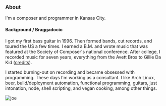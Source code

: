 ### About

I'm a composer and programmer in Kansas City.

#### Background / Braggadocio

I got my first bass guitar in 1996. Then formed bands, cut records, and toured
the US a few times. I earned a B.M. and wrote music that was featured at the
Society of Composer's national conference. After college, I recorded music for
seven years, everything from the Avett Bros to Gillie Da Kid ([credits][]).

I started burning-out on recording and became obsessed with programming. These
days I'm working as a consultant. I like Arch Linux, beer, build/deployment 
automation, functional programming, guitars, just intonation, node, shell 
scripting, and vegan cooking, among other things.

![joe](../images/joefresco.jpg)

[credits]: /credits

